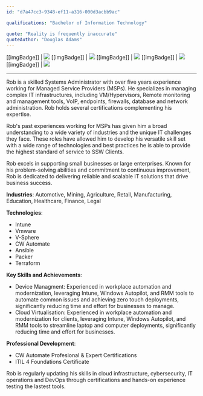 ```yaml
---
id: "d7a47cc3-9348-ef11-a316-000d3acbb9ac"

qualifications: "Bachelor of Information Technology"

quote: "Reality is frequently inaccurate"
quoteAuthor: "Douglas Adams"
---
```


[[imgBadge]]
| ![](../badges/Business-microsoft-azure.png)
[[imgBadge]]
| ![](../badges/SysAdmin-microsoft-hyper-v.png)
[[imgBadge]]
| ![](../badges/Certification-ITIL-Foundation.png)
[[imgBadge]]
| [![](../badges/Certification-microsoft-certified-fundamentals.png)](https://learn.microsoft.com/api/credentials/share/en-us/RobertThomlinson-1985/7FC5A8DB2431E241?sharingId=146BE5D86BD5E11)
[[imgBadge]]
| [![](../badges/Certification-microsoft-certified-fundamentals.png)](https://learn.microsoft.com/api/credentials/share/en-us/RobertThomlinson-1985/4697EAE9A724D833?sharingId=146BE5D86BD5E11)

---

Rob is a skilled Systems Administrator with over five years experience working for Managed Service Providers (MSPs). He specializes in managing complex IT infrastructures, including VM/Hypervisors, Remote monitoring and management tools, VoIP, endpoints, firewalls, database and network administration. Rob holds several certifications complementing his expertise.

Rob's past experiences working for MSPs has given him a broad understanding to a wide variety of industries and the unique IT challenges they face. These roles have allowed him to develop his versatile skill set with a wide range of technologies and best practices he is able to provide the highest standard of service to SSW Clients. 

Rob excels in supporting small businesses or large enterprises. Known for his problem-solving abilities and commitment to continuous improvement, Rob is dedicated to delivering reliable and scalable IT solutions that drive business success.

**Industries**: Automotive, Mining, Agriculture, Retail, Manufacturing, Education, Healthcare, Finance, Legal

**Technologies**:
- Intune
- Vmware
- V-Sphere
- CW Automate
- Ansible
- Packer
- Terraform

**Key Skills and Achievements**:
- Device Managment: Experienced in workplace automation and modernization, leveraging Intune, Windows Autopilot, and RMM tools to automate common issues and achieving zero touch deployments, significantly reducing time and effort for businesses to manage.
- Cloud Virtualisation: Experienced in workplace automation and modernization for clients, leveraging Intune, Windows Autopilot, and RMM tools to streamline laptop and computer deployments, significantly reducing time and effort for businesses.

**Professional Development**:
- CW Automate Profesional & Expert Certifications
- ITIL 4 Foundations Certificate

Rob is regularly updating his skills in cloud infrastructure, cybersecurity, IT operations and DevOps through certifications and hands-on experience testing the lastest tools.
